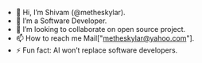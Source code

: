 - 👋 Hi, I’m Shivam (@metheskylar).
- 👀 I’m a Software Developer.
- 💞️ I’m looking to collaborate on open source project.
- 📫 How to reach me Mail["metheskylar@yahoo.com"].
- ⚡ Fun fact: AI won’t replace software developers.

<!---
metheskylar/metheskylar is a ✨ special ✨ repository because its `README.md` (this file) appears on your GitHub profile.
You can click the Preview link to take a look at your changes.
--->
